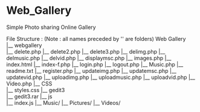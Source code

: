 # Web_Gallery
Simple Photo sharing Online Gallery

File Structure : (Note : all names preceded by '\' are folders)
Web Gallery\
  |__ webgallery\
		|__ delete.php
		|__ delete2.php
		|__ delete3.php
		|__ delimg.php
		|__ delmusic.php
		|__ delvid.php
		|__ displaymsc.php
		|__ images.php
		|__ index.html
		|__ index-f.php
		|__ login.php
		|__ logout.php
		|__ Music.php
		|__ readme.txt
		|__ register.php
		|__ updateimg.php
		|__ updatemsc.php
		|__ updatevid.php
		|__ uploadimg.php
		|__ uploadmusic.php
		|__ uploadvid.php
		|__ Video.php
		|__ CSS\
			  |__ styles.css
		|__ gedit3\
			  |__ gedit3.rar
		|__ js\
			  |__ index.js
		|__ Music/
		|__ Pictures/
		|__ Videos/
 
